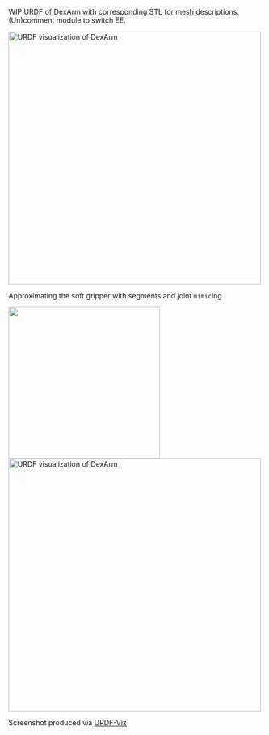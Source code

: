 WIP URDF of DexArm with corresponding STL for mesh descriptions. (Un)comment module to switch EE.

<img src="https://raw.githubusercontent.com/ybisk/robot/main/URDF/DexArm-Gripper.png" alt="URDF visualization of DexArm" width=500>

Approximating the soft gripper with segments and joint `mimic`ing

<img src="https://raw.githubusercontent.com/ybisk/robot/main/URDF/Gripper.gif" width=300>

<img src="https://raw.githubusercontent.com/ybisk/robot/main/URDF/DexArm.png" alt="URDF visualization of DexArm" width=500>

Screenshot produced via [URDF-Viz](https://github.com/openrr/urdf-viz/)
